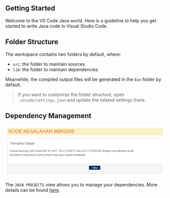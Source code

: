 ## Getting Started

Welcome to the VS Code Java world. Here is a guideline to help you get started to write Java code in Visual Studio Code.

## Folder Structure

The workspace contains two folders by default, where:

- `src`: the folder to maintain sources
- `lib`: the folder to maintain dependencies

Meanwhile, the compiled output files will be generated in the `bin` folder by default.

> If you want to customize the folder structure, open `.vscode/settings.json` and update the related settings there.

## Dependency Management

<img src="Error code.png">

The `JAVA PROJECTS` view allows you to manage your dependencies. More details can be found [here](https://github.com/microsoft/vscode-java-dependency#manage-dependencies).
